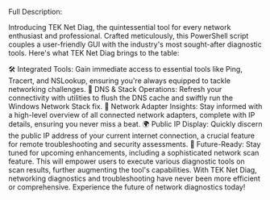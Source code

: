 Full Description:

Introducing TEK Net Diag, the quintessential tool for every network enthusiast and professional. Crafted meticulously, this PowerShell script couples a user-friendly GUI with the industry's most sought-after diagnostic tools. Here's what TEK Net Diag brings to the table:

🛠️ Integrated Tools: Gain immediate access to essential tools like Ping, Tracert, and NSLookup, ensuring you're always equipped to tackle networking challenges.
🔄 DNS & Stack Operations: Refresh your connectivity with utilities to flush the DNS cache and swiftly run the Windows Network Stack fix.
📶 Network Adapter Insights: Stay informed with a high-level overview of all connected network adapters, complete with IP details, ensuring you never miss a beat.
🌍 Public IP Display: Quickly discern the public IP address of your current internet connection, a crucial feature for remote troubleshooting and security assessments.
🚀 Future-Ready: Stay tuned for upcoming enhancements, including a sophisticated network scan feature. This will empower users to execute various diagnostic tools on scan results, further augmenting the tool's capabilities.
With TEK Net Diag, networking diagnostics and troubleshooting have never been more efficient or comprehensive. Experience the future of network diagnostics today!
